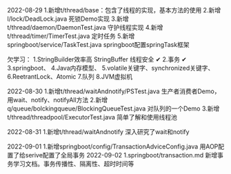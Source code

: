 2022-08-29
        1.新增t/thread/base：包含了线程的实现，基本方法的使用
        2.新增l/lock/DeadLock.java 死锁Demo实现
        3.新增t/thread/daemon/DaemonTest.java  守护线程实现 
        4.新增t/thread/timer/TimerTest.java 定时任务
        5.新增springboot/service/TaskTest.java springboot配置springTask框架


欠学习： 1.StringBuilder效率高 StringBuffer 线程安全 ✔
        2.事务 ✔
        3.springboot、
        4.Java内存模型、
        5.volatile关键字、synchronized关键字、
        6.ReetrantLock、Atomic
        7.队列
        8.JVM虚拟机

2022-08-30
        1.新增t/thread/waitAndnotify/PSTest.java 生产者消费者Demo，用wait、notify、notifyAll方法
        2.新增q/queue/bolckingqueue/BlockingQueueTest.java 对队列的一个Demo
        3.新增t/thread/threadpool/ExecutorTest.java 简单了解和使用线程池

2022-08-31
        1.新增t/thread/waitAndnotify 深入研究了wait和notify

2022-09-01
        1.新增springboot/config/TransactionAdviceConfig.java 用AOP配置了给serive配置了全局事务
2022-09-02
        1.springboot/transaction.md  新增事务学习文档。事务传播性、隔离性、超时时间等

